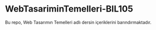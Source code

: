 # WebTasariminTemelleri-BIL105
Bu repo, Web Tasarımın Temelleri adlı dersin içeriklerini barındırmaktadır.
